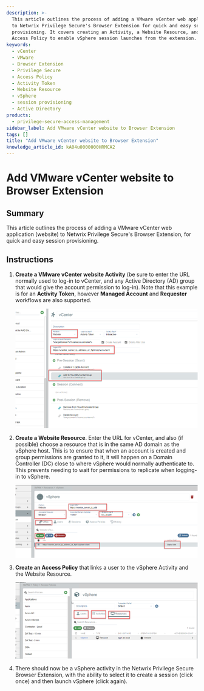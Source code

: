 ```yaml
---
description: >-
  This article outlines the process of adding a VMware vCenter web application
  to Netwrix Privilege Secure's Browser Extension for quick and easy session
  provisioning. It covers creating an Activity, a Website Resource, and an
  Access Policy to enable vSphere session launches from the extension.
keywords:
  - vCenter
  - VMware
  - Browser Extension
  - Privilege Secure
  - Access Policy
  - Activity Token
  - Website Resource
  - vSphere
  - session provisioning
  - Active Directory
products:
  - privilege-secure-access-management
sidebar_label: Add VMware vCenter website to Browser Extension
tags: []
title: "Add VMware vCenter website to Browser Extension"
knowledge_article_id: kA04u0000000HRMCA2
---
```


# Add VMware vCenter website to Browser Extension

## Summary

This article outlines the process of adding a VMware vCenter web application (website) to Netwrix Privilege Secure's Browser Extension, for quick and easy session provisioning.

## Instructions

1. **Create a VMware vCenter website Activity** (be sure to enter the URL normally used to log-in to vCenter, and any Active Directory (AD) group that would give the account permission to log-in). Note that this example is for an **Activity Token**, however **Managed Account** and **Requester** workflows are also supported.

   ![User-added image](images/ka04u000000HcZr_0EM4u000004bUlM.png)

2. **Create a Website Resource**. Enter the URL for vCenter, and also (if possible) choose a resource that is in the same AD domain as the vSphere host. This is to ensure that when an account is created and group permissions are granted to it, it will happen on a Domain Controller (DC) close to where vSphere would normally authenticate to. This prevents needing to wait for permissions to replicate when logging-in to vSphere.

   ![User-added image](images/ka04u000000HcZr_0EM4u000004bUlR.png)

3. **Create an Access Policy** that links a user to the vSphere Activity and the Website Resource.

   ![User-added image](images/ka04u000000HcZr_0EM4u000004bUlW.png)

4. There should now be a vSphere activity in the Netwrix Privilege Secure Browser Extension, with the ability to select it to create a session (click once) and then launch vSphere (click again).
